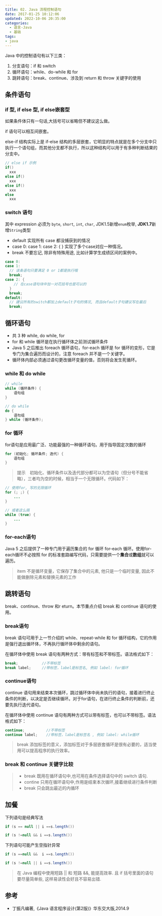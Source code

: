 ```yaml
---
title: 02. Java 流程控制语句
date: 2017-01-25 10:12:06
updated: 2022-10-06 20:35:00
categories:
  - 语言-Java
  - 基础
tags:
- java
---
```


Java 中的控制语句有以下三类：

1. 分支语句：if 和 switch
2. 循环语句：while、do-while 和 for
3. 跳转语句：break、continue、涉及到 return 和 throw 关键字的使用

## 条件语句

### if 型, if else 型, if else嵌套型

如果条件体只有一句话,大括号可以省略但不建议这么做。

if 语句可以相互间嵌套。

else-if 结构实际上是 if-else 结构的多层嵌套，它明显的特点就是在多个分支中只执行一个语句组，而其他分支都不执行，所以这种结构可以用于有多种判断结果的分支中。

```java
// else if 示例
if()
  xxx
else if()
  xxx
else if()
  xxx
else
  xxx
```

### switch 语句

其中 expression 必须为 `byte`, `short`,  `int`, `char`, JDK1.5新增`enum`枚举,  **JDK1.7**新增`String`类型

* default 实现所有 case 都没捕获到的情况
* case 0: case 1: case 2: { } 实现了多个case对应一种情况。
* break 不要忘记, 除非有特殊用途, 比如计算学生成绩区间的案例中。

```java
case 0:
case 1:
  // 该条语句只要满足 0 or 1都是执行哦
  break;
case 2: {
    // 在case语句块中加一对花括号也是可以的
  }
  break;
default:
  // 建议所有的switch都加上default子句的情况, 而且default子句建议写在最后
  break;
```

## 循环语句

* 共 3 种 while, do while, for
* for 和 while 循环是在执行循环体之前测试循环条件
* Java 5 之后推出 foreach 循环语句，for-each 循环是 for 循环的变形，它是专门为集合遍历而设计的，注意 foreach 并不是一个关键字。
* 循环体内部必须通过语句更改循环变量的值，否则将会发生死循环。

<!-- more -->

### while 和 do while

``` java
// while
while (循环条件) {
    语句组
}

// do while
do {
    语句组
} while (循环条件);
```

### for 循环

for语句是应用最广泛、功能最强的一种循环语句。用于指导固定次数的循环

```java
for (初始化; 循环条件; 迭代) {
    语句组
}
```

> 提示　初始化、循环条件以及迭代部分都可以为空语句（但分号不能省略），三者均为空的时候，相当于一个无限循环。代码如下：

```java
// 使用for, 写的无限循环
for (; ;) {
    ...
}

// 或者这么搞
while (true) {
    ...
}
```

### for-each语句

Java 5 之后提供了一种专门用于遍历集合的 for 循环 for-each 循环。使用for-each循环不必按照 for 的标准套路编写代码，只需要提供一个**集合**或**数组**就可以遍历。
> item 不是循环变量，它保存了集合中的元素, 他只是一个临时变量, 因此不能做删除元素和替换元素的工作

## 跳转语句

break、continue、throw 和r eturn。本节重点介绍 break 和 continue 语句的使用。

### break语句

break 语句可用于上一节介绍的 while、repeat-while 和 for 循环结构，它的作用是强行退出循环体，不再执行循环体中剩余的语句。

在循环体中使用 break 语句有两种方式：带有标签和不带标签。语法格式如下：

```java
break;           //不带标签
break label;     //带标签，label是标签名, 例如 label: for循环
```

### continue语句

continue 语句用来结束本次循环，跳过循环体中尚未执行的语句，接着进行终止条件的判断，以决定是否继续循环。对于for语句，在进行终止条件的判断前，还要先执行迭代语句。

在循环体中使用 continue 语句有两种方式可以带有标签，也可以不带标签。语法格式如下：

``` java
continue;          //不带标签
continue label;    //带标签，label是标签名 , 例如 label: while循环
```

> break 添加标签的意义，添加标签对于多层嵌套循环是很有必要的，适当使用可以提高程序的执行效率。

### break 和 continue 关键字比较

> * break 既用在循环语句中,也可用在条件选择语句中的 switch 语句.
> * contine 只用在循环语句中,作用是结束本次循环,接着继续进行条件判断
> * break 只会跳出最近的内循环

## 加餐

下列语句是经典写法

```java
if (s == null || i ==s.length())

if (s !=null && i ==s.length())
```

下列语句可能产生空指针异常

```java
if (s ==null &&  i ==s.length())

if (s !=null || i ==s.length())
```

> 在 Java 编程中使用短路 || 和 短路 &&, 能提高效率. 且 if 括号里面的语句要尽量简单些, 这样易读性会好且不容易出错.

## 参考

* 丁振凡编著,《Java 语言程序设计(第2版)》华东交大版,2014.9
